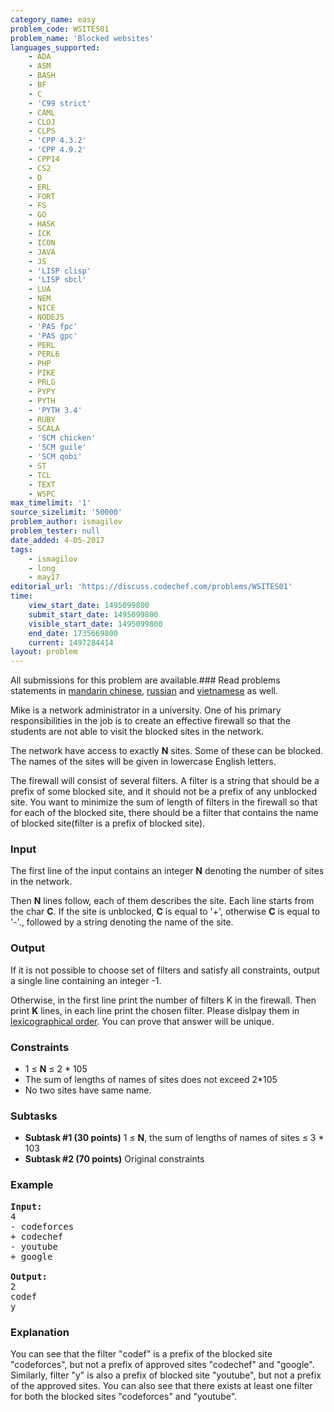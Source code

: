 ```yaml
---
category_name: easy
problem_code: WSITES01
problem_name: 'Blocked websites'
languages_supported:
    - ADA
    - ASM
    - BASH
    - BF
    - C
    - 'C99 strict'
    - CAML
    - CLOJ
    - CLPS
    - 'CPP 4.3.2'
    - 'CPP 4.9.2'
    - CPP14
    - CS2
    - D
    - ERL
    - FORT
    - FS
    - GO
    - HASK
    - ICK
    - ICON
    - JAVA
    - JS
    - 'LISP clisp'
    - 'LISP sbcl'
    - LUA
    - NEM
    - NICE
    - NODEJS
    - 'PAS fpc'
    - 'PAS gpc'
    - PERL
    - PERL6
    - PHP
    - PIKE
    - PRLG
    - PYPY
    - PYTH
    - 'PYTH 3.4'
    - RUBY
    - SCALA
    - 'SCM chicken'
    - 'SCM guile'
    - 'SCM qobi'
    - ST
    - TCL
    - TEXT
    - WSPC
max_timelimit: '1'
source_sizelimit: '50000'
problem_author: ismagilov
problem_tester: null
date_added: 4-05-2017
tags:
    - ismagilov
    - long
    - may17
editorial_url: 'https://discuss.codechef.com/problems/WSITES01'
time:
    view_start_date: 1495099800
    submit_start_date: 1495099800
    visible_start_date: 1495099800
    end_date: 1735669800
    current: 1497284414
layout: problem
---
```

All submissions for this problem are available.### Read problems statements in [mandarin chinese](http://www.codechef.com/download/translated/MAY17/mandarin/WSITES01.pdf), [russian](http://www.codechef.com/download/translated/MAY17/russian/WSITES01.pdf) and [vietnamese](http://www.codechef.com/download/translated/MAY17/vietnamese/WSITES01.pdf) as well.

Mike is a network administrator in a university. One of his primary responsibilities in the job is to create an effective firewall so that the students are not able to visit the blocked sites in the network.

The network have access to exactly **N** sites. Some of these can be blocked. The names of the sites will be given in lowercase English letters.

The firewall will consist of several filters. A filter is a string that should be a prefix of some blocked site, and it should not be a prefix of any unblocked site. You want to minimize the sum of length of filters in the firewall so that for each of the blocked site, there should be a filter that contains the name of blocked site(filter is a prefix of blocked site).

### Input

The first line of the input contains an integer **N** denoting the number of sites in the network.

Then **N** lines follow, each of them describes the site. Each line starts from the char **С**. If the site is unblocked, **С** is equal to '+', otherwise **С** is equal to '-'., followed by a string denoting the name of the site.

### Output

If it is not possible to choose set of filters and satisfy all constraints, output a single line containing an integer -1.

Otherwise, in the first line print the number of filters K in the firewall. Then print **K** lines, in each line print the chosen filter. Please dislpay them in [ lexicographical order](https://en.wikipedia.org/wiki/Lexicographical_order). You can prove that answer will be unique.

### Constraints

- 1 ≤ **N** ≤ 2 \* 105
- The sum of lengths of names of sites does not exceed 2\*105
- No two sites have same name.

### Subtasks

- **Subtask #1 (30 points)** 1 ≤ **N**, the sum of lengths of names of sites ≤ 3 \* 103
- **Subtask #2 (70 points)** Original constraints

### Example

<pre><b>Input:</b>
4
- codeforces
+ codechef
- youtube
+ google

<b>Output:</b>
2
codef
y
</pre>
### Explanation

You can see that the filter "codef" is a prefix of the blocked site "codeforces", but not a prefix of approved sites "codechef" and "google". Similarly, filter "y" is also a prefix of blocked site "youtube", but not a prefix of the approved sites. You can also see that there exists at least one filter for both the blocked sites "codeforces" and "youtube".
